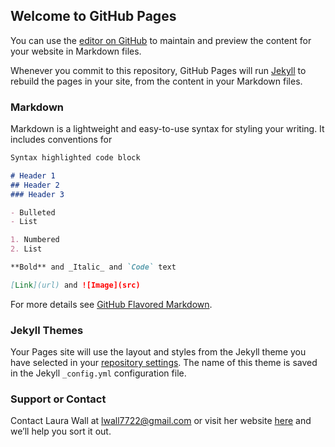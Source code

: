 ## Welcome to GitHub Pages

You can use the [editor on GitHub](https://github.com/lwall7722/lwall7722.github.io/edit/master/README.md) to maintain and preview the content for your website in Markdown files.

Whenever you commit to this repository, GitHub Pages will run [Jekyll](https://jekyllrb.com/) to rebuild the pages in your site, from the content in your Markdown files.

### Markdown

Markdown is a lightweight and easy-to-use syntax for styling your writing. It includes conventions for

```markdown
Syntax highlighted code block

# Header 1
## Header 2
### Header 3

- Bulleted
- List

1. Numbered
2. List

**Bold** and _Italic_ and `Code` text

[Link](url) and ![Image](src)
```

For more details see [GitHub Flavored Markdown](https://guides.github.com/features/mastering-markdown/).

### Jekyll Themes

Your Pages site will use the layout and styles from the Jekyll theme you have selected in your [repository settings](https://github.com/lwall7722/lwall7722.github.io/settings). The name of this theme is saved in the Jekyll `_config.yml` configuration file.

### Support or Contact

Contact Laura Wall at [lwall7722@gmail.com](lwall7722@gmail.com) or visit her website [here](https://www.lwalldevelopment.com/) and we’ll help you sort it out.
